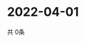 # 2022-04-01
  共 0条

  <!-- BEGIN -->
  <!-- 最后更新时间Fri Apr 01 2022 20:06:35 GMT+0000 (Coordinated Universal Time) -->
  
  <!-- END -->
  
  